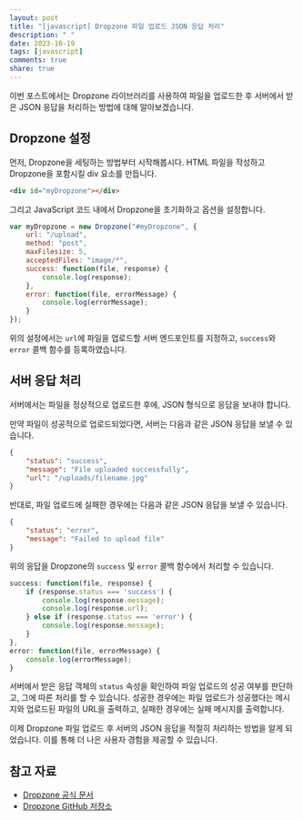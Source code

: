 ```yaml
---
layout: post
title: "[javascript] Dropzone 파일 업로드 JSON 응답 처리"
description: " "
date: 2023-10-19
tags: [javascript]
comments: true
share: true
---
```


이번 포스트에서는 Dropzone 라이브러리를 사용하여 파일을 업로드한 후 서버에서 받은 JSON 응답을 처리하는 방법에 대해 알아보겠습니다.

## Dropzone 설정

먼저, Dropzone을 세팅하는 방법부터 시작해봅시다. HTML 파일을 작성하고 Dropzone을 포함시킬 div 요소를 만듭니다.

```html
<div id="myDropzone"></div>
```

그리고 JavaScript 코드 내에서 Dropzone을 초기화하고 옵션을 설정합니다.

```javascript
var myDropzone = new Dropzone("#myDropzone", {
    url: "/upload",
    method: "post",
    maxFilesize: 5,
    acceptedFiles: "image/*",
    success: function(file, response) {
        console.log(response);
    },
    error: function(file, errorMessage) {
        console.log(errorMessage);
    }
});
```

위의 설정에서는 `url`에 파일을 업로드할 서버 엔드포인트를 지정하고, `success`와 `error` 콜백 함수를 등록하였습니다.

## 서버 응답 처리

서버에서는 파일을 정상적으로 업로드한 후에, JSON 형식으로 응답을 보내야 합니다. 

만약 파일이 성공적으로 업로드되었다면, 서버는 다음과 같은 JSON 응답을 보낼 수 있습니다.

```json
{
    "status": "success",
    "message": "File uploaded successfully",
    "url": "/uploads/filename.jpg"
}
```

반대로, 파일 업로드에 실패한 경우에는 다음과 같은 JSON 응답을 보낼 수 있습니다.

```json
{
    "status": "error",
    "message": "Failed to upload file"
}
```

위의 응답을 Dropzone의 `success` 및 `error` 콜백 함수에서 처리할 수 있습니다.

```javascript
success: function(file, response) {
    if (response.status === 'success') {
        console.log(response.message);
        console.log(response.url);
    } else if (response.status === 'error') {
        console.log(response.message);
    }
},
error: function(file, errorMessage) {
    console.log(errorMessage);
}
```

서버에서 받은 응답 객체의 `status` 속성을 확인하여 파일 업로드의 성공 여부를 판단하고, 그에 따른 처리를 할 수 있습니다. 성공한 경우에는 파일 업로드가 성공했다는 메시지와 업로드된 파일의 URL을 출력하고, 실패한 경우에는 실패 메시지를 출력합니다.

이제 Dropzone 파일 업로드 후 서버의 JSON 응답을 적절히 처리하는 방법을 알게 되었습니다. 이를 통해 더 나은 사용자 경험을 제공할 수 있습니다.

## 참고 자료

- [Dropzone 공식 문서](https://www.dropzonejs.com/)
- [Dropzone GitHub 저장소](https://github.com/enyo/dropzone)